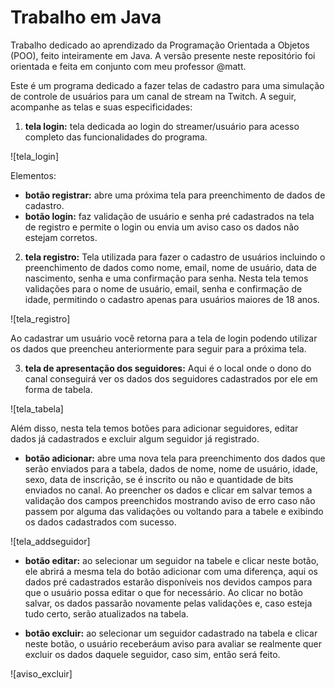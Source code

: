 # Trabalho em Java

Trabalho dedicado ao aprendizado da Programação Orientada a Objetos (POO), feito inteiramente em Java. 
A versão presente neste repositório foi orientada e feita em conjunto com meu professor @matt. 

Este é um programa dedicado a fazer telas de cadastro para uma simulação de controle de usuários para um canal de stream na Twitch. 
A seguir, acompanhe as telas e suas especificidades:

1. **tela login:** tela dedicada ao login do streamer/usuário para acesso completo das funcionalidades do programa. 

![tela_login]

Elementos:
* **botão registrar:** abre uma próxima tela para preenchimento de dados de cadastro. 
* **botão login:** faz validação de usuário e senha pré cadastrados na tela de registro e permite o login ou envia um aviso caso os dados não estejam corretos.

2. **tela registro:** Tela utilizada para fazer o cadastro de usuários incluindo o preenchimento de dados como nome, email, nome de usuário, data de nascimento, senha e uma confirmação para senha.
Nesta tela temos validações para o nome de usuário, email, senha e confirmação de idade, permitindo o cadastro apenas para usuários maiores de 18 anos.

![tela_registro]

Ao cadastrar um usuário você retorna para a tela de login podendo utilizar os dados que preencheu anteriormente para seguir para a próxima tela.

3. **tela de apresentação dos seguidores:** 
Aqui é o local onde o dono do canal conseguirá ver os dados dos seguidores cadastrados por ele em forma de tabela.  

![tela_tabela]

Além disso, nesta tela temos botões para adicionar seguidores, editar dados já cadastrados e excluir algum seguidor já registrado. 
* **botão adicionar:** abre uma nova tela para preenchimento dos dados que serão enviados para a tabela, dados de nome, nome de usuário, idade, sexo, data de inscrição, se é inscrito ou não e quantidade de bits enviados no canal.
Ao preencher os dados e clicar em salvar temos a validação dos campos preenchidos mostrando aviso de erro caso não passem por alguma das validações ou voltando para a tabele e exibindo os dados cadastrados com sucesso. 

![tela_addseguidor]

* **botão editar:** ao selecionar um seguidor na tabele e clicar neste botão, ele abrirá a mesma tela do botão adicionar com uma diferença, aqui os dados pré cadastrados estarão disponíveis nos devidos campos para que o usuário possa editar o que for necessário. Ao clicar no botão salvar, os dados passarão novamente pelas validações e, caso esteja tudo certo, serão atualizados na tabela.

* **botão excluir:** ao selecionar um seguidor cadastrado na tabela e clicar neste botão, o usuário receberáum aviso para avaliar se realmente quer excluir os dados daquele seguidor, caso sim, então será feito. 

![aviso_excluir]